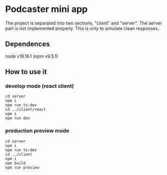 # Podcaster mini app

The project is separated into two sections, "client" and "server".
The server part is not implemented properly. This is only to simulate 
clean responses.

## Dependences
node v18.16.1 (npm v9.5.1)

## How to use it

### develop mode (react client)
```
cd server
npm i
npm run ts:dev
cd ../client/react
npm i
npm run dev
```
### production preview mode
```
cd server
npm i
npm run ts:dev
cd ../client
npm i
npm build
npm run preview
```